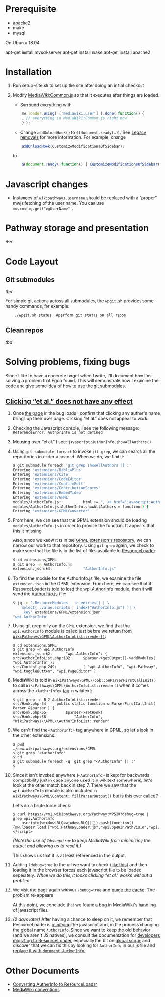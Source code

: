 # Prerequisite

 - apache2
 - make
 - mysql

On Ubuntu 18.04

apt-get install mysql-server
apt-get install make
apt-get install apache2

# Installation

1. Run setup-site.sh to set up the site after doing an initial checkout
2. Modify [MediaWiki:Common.js](https://wikipathways.org/index.php/MediaWiki:Common.js) so that it executes after things are loaded.
	- Surround everything with
	```javascript
		mw.loader.using( ['mediawiki.user'] ).done( function() {
		… // everything in MediaWiki:Common.js right now
		} );
	```
	- Change ```addOnloadHook()``` to ```$(document.ready(…))```.  See [Legacy removals](https://www.mediawiki.org/wiki/ResourceLoader/Migration_guide_(users)#Legacy_removals) for more information.  For example, change
	```javascript
		addOnloadHook(CustomizeModificationsOfSidebar);
	```
	
	to

	```javascript
		$(document.ready( function() { CustomizeModificationsOfSidebar(); } );
	```
# Javascript changes
- Instances of ```wikipathways.username``` should be replaced with a "proper" mwjs fetching of the user name.  You can use ```mw.config.get("wgUserName")```.
# Pathway storage and presentation
*tbd*
# Code Layout
## Git submodules
*tbd*

For simple git actions across all submodules, the ```wpgit.sh``` provides some handy commands, for example:
```
    ./wpgit.sh status  #perform git status on all repos
```

## Clean repos
*tbd*
# Solving problems, fixing bugs
Since I like to have a concrete target when I write, I'll document how I'm solving a problem that Egon found.  This will demonstrate how I examine the code and give some idea of how to use the git submodules.
## [Clicking “et al.” does not have any effect](https://github.com/wikipathways/wikipathways.org/issues/65)
1) Once [the page](https://vm1.wikipathways.org/Pathway:WP528) in the bug loads I confirm that clicking any author's name brings up their user page.  Clicking “et al.” does not appear to work.
2) Checking the Javascript console, I see the following message: ```ReferenceError: AuthorInfo is not defined```
3) Mousing over “et al.” I see: ```javascript:AuthorInfo.showAllAuthors()```
4) Using ```git submodule foreach``` to invoke ```git grep```, we can search all the repositories in under a second.  When we do, we find it:
	```sh
	$ git submodule foreach 'git grep showAllAuthors || :'
	Entering 'extensions/BiblioPlus'
	Entering 'extensions/Cite'
	Entering 'extensions/CodeEditor'
	Entering 'extensions/ConfirmEdit'
	Entering 'extensions/ContributionScores'
	Entering 'extensions/EmbedVideo'
	Entering 'extensions/GPML'
	modules/AuthorInfo.js:			html += ", <a href='javascript:AuthorInfo.showAllAuthors()' " +
	modules/AuthorInfo.js:AuthorInfo.showAllAuthors = function() {
	Entering 'extensions/GPMLConverter'
	```
5) From here, we can see that the GPML extension should be loading ```modules/AuthorInfo.js``` in order to provide the function.  It appears that this is missing.

	Also, since we know it is in the [GPML extension's repository](https://github.com/wikipathways/mediawiki-extensions-WikiPathways-GPML), we can narrow our work to that repository. Using ```git grep``` again, we check to make sure that the file is in the list of files available to [ResourceLoader](https://www.mediawiki.org/wiki/ResourceLoader):
	```sh
	$ cd extensions/GPML
	$ git grep -n AuthorInfo.js
	extension.json:64:				"AuthorInfo.js"
	```
6) To find the module for the AuthorInfo.js file, we examine the file ```extension.json``` in the GPML extension. From here, we can see that if ResourceLoader is told to load the [wpi.AuthorInfo](https://github.com/wikipathways/mediawiki-extensions-WikiPathways-GPML/blob/ee4558fe5682d0e342f7366063fcaf60ec3788b9/extension.json#L62) module, then it will send the [AuthorInfo.js](https://github.com/wikipathways/mediawiki-extensions-WikiPathways-GPML/blob/master/modules/AuthorInfo.js) file:
	```sh :results output
	$ jq -c '.ResourceModules | to_entries[] | \
		select( .value.scripts | index("AuthorInfo.js") )| \
		.key' extensions/GPML/extension.json
	"wpi.AuthorInfo"
	```
7) Using git grep only on the ```GPML``` extension, we find that the ```wpi.AuthorInfo``` module is called just before we return from [```WikiPathways\GPML\AuthorInfoList::render()```](https://github.com/wikipathways/mediawiki-extensions-WikiPathways-GPML/blob/master/src/AuthorInfoList.php#L169):
	```
	$ cd extensions/GPML
	$ git grep -n wpi.AuthorInfo
	extension.json:62:		"wpi.AuthorInfo": {
	src/AuthorInfoList.php:182:		$parser->getOutput()->addModules( "wpi.AuthorInfo" );
	src/Content.php:249:			[ "wpi.AuthorInfo", "wpi.Pathway", "wpi.toggleButton", "wpi.PageEditor" ]
	```
8) MediaWiki is told in ```WikiPathways\GPML\Hook::onParserFirstCallInit()``` to call ```WikiPathways\GPML\AuthorInfoList::render()``` when it comes across the ```<AuthorInfo>``` [tag](https://www.mediawiki.org/wiki/Manual:Tag_extensions) in wikitext:
	```
	$ git grep -n B 2 AuthorInfoList::render
	src/Hook.php-54-	public static function onParserFirstCallInit( Parser &$parser ) {
	src/Hook.php-55-		$parser->setHook(
	src/Hook.php:56:			"AuthorInfo", "WikiPathways\\GPML\\AuthorInfoList::render"
	```
9) We can't find the ```<AuthorInfo>``` tag anywhere in GPML, so let's look in the other extensions:
	```
	$ pwd
	…/new.wikipathways.org/extensions/GPML
	$ git grep ‘<AuthorInfo'
	$ cd ..
	$ git submodule foreach -q 'git grep "<AuthorInfo" || :'
	$
	```
10) Since it isn't invoked anywhere (```<AuthorInfo>``` is kept for backwards compatibility just in case anyone used it in wikitext somewhere), let's look at the other match back in step 7.  There we saw that the ```wpi.AuthorInfo``` module is also included in ```WikiPathways\GPML\Content::fillParserOutput()``` but is this ever called?

	Let's do a brute force check:
	```
	$ curl https://vm1.wikipathways.org/Pathway:WP528?debug=true |  grep wpi.AuthorInfo
		<script>(window.RLQ=window.RLQ||[]).push(function(){mw.loader.load(["wpi.PathwayLoader.js","wpi.openInPathVisio","wpi.Dropdown","wpi.CurationTags","wpi.AuthorInfo","wpi.XrefPanel","wpi.Pathway","wpi.toggleButton","wpi.PageEditor","mediawiki.action.view.postEdit","site","mediawiki.page.startup","mediawiki.user","mediawiki.hidpi","mediawiki.page.ready","jquery.tablesorter","mediawiki.searchSuggest","ext.biblioPlus.qtip.config","skins.vector.js"]);});</script>
	```
	*(Note the use of ```?debug=true``` to keep MediaWiki from minimizing the output and allowing us to read it.)*

	This shows us that it is at least referenced in the output.
11) Adding ```?debug=true``` to the url we want to check ([like this](https://vm1.wikipathways.org/Pathway:WP528?debug=true)) and then loading it in the browser forces each javascript file to be loaded seperately.  *When we do this, it looks clicking “et al.” works without a problem.*
12) We visit the page again without ```?debug=true``` and [purge the cache](https://www.mediawiki.org/wiki/Manual:Purge). The problem re-appears

	At this point, we conclude that we found a bug in MediaWiki's handling of javascript files.
13) *(2 days later)* After having a chance to sleep on it, we remember that ResourceLoader is [minifying](https://en.wikipedia.org/wiki/Minification_(programming)) the javascript and, in the process changing the global name ```AuthorInfo```. Since we want to keep the old behavior (and we aren't JS natives), we consult the documentation for [developers migrating to ResourceLoader](https://www.mediawiki.org/wiki/ResourceLoader/Migration_guide_for_extension_developers), especially the bit on [global scope](https://www.mediawiki.org/wiki/ResourceLoader/Migration_guide_for_extension_developers#Global_scope) and discover that we can fix this by looking for ```AuthorInfo``` in our js file and [replace it with ```document.AuthorInfo```.](https://github.com/wikipathways/mediawiki-extensions-WikiPathways-GPML/commit/1abab68ab6be9425531be1c50a2cf1d8bb404031)


# Other Documents
- [Converting AuthorInfo to ResourceLoader](./docs/ConvertingToResourceLoader.org)
- [MediaWiki conventions](./docs/MediaWiki_conventions.org)
